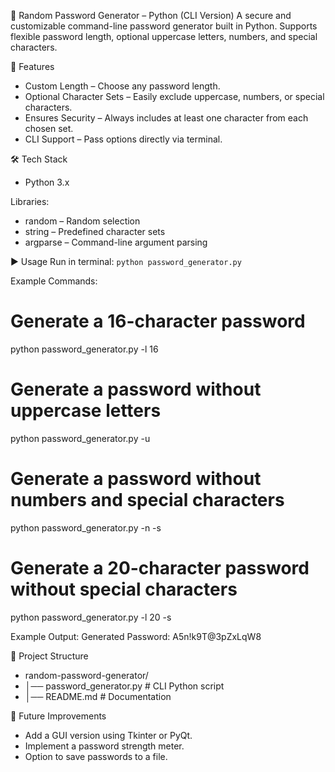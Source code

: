 🔑 Random Password Generator – Python (CLI Version)
A secure and customizable command-line password generator built in Python.
Supports flexible password length, optional uppercase letters, numbers, and special characters.

📌 Features
- Custom Length – Choose any password length.
- Optional Character Sets – Easily exclude uppercase, numbers, or special characters.
- Ensures Security – Always includes at least one character from each chosen set.
- CLI Support – Pass options directly via terminal.

🛠️ Tech Stack
- Python 3.x

Libraries:
- random – Random selection
- string – Predefined character sets
- argparse – Command-line argument parsing


▶️ Usage
Run in terminal:
`python password_generator.py`

Example Commands:
# Generate a 16-character password
python password_generator.py -l 16

# Generate a password without uppercase letters
python password_generator.py -u

# Generate a password without numbers and special characters
python password_generator.py -n -s

# Generate a 20-character password without special characters
python password_generator.py -l 20 -s

Example Output:
Generated Password: A5n!k9T@3pZxLqW8

📂 Project Structure
- random-password-generator/
- │── password_generator.py   # CLI Python script
- │── README.md               # Documentation
  
🚀 Future Improvements
- Add a GUI version using Tkinter or PyQt.
- Implement a password strength meter.
- Option to save passwords to a file.

